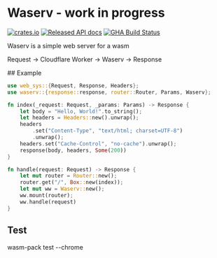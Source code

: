 # Waserv - work in progress

[![crates.io](https://img.shields.io/crates/v/waserv.svg)](https://crates.io/crates/waserv)
[![Released API docs](https://docs.rs/waserv/badge.svg)](https://docs.rs/waserv)
[![GHA Build Status](https://github.com/mehmetcansahin/waserv/workflows/CI/badge.svg)](https://github.com/mehmetcansahin/waserv/actions?query=workflow%3ACI)

Waserv is a simple web server for a wasm

Request -> Cloudflare Worker -> Waserv -> Response

## Example

```rust
use web_sys::{Request, Response, Headers};
use waserv::{response::response, router::Router, Params, Waserv};

fn index(_request: Request, _params: Params) -> Response {
    let body = "Hello, World!".to_string();
    let headers = Headers::new().unwrap();
    headers
        .set("Content-Type", "text/html; charset=UTF-8")
        .unwrap();
    headers.set("Cache-Control", "no-cache").unwrap();
    response(body, headers, Some(200))
}

fn handle(request: Request) -> Response {
    let mut router = Router::new();
    router.get("/", Box::new(index));
    let mut ww = Waserv::new();
    ww.mount(router);
    ww.handle(request)
}
```

## Test

wasm-pack test --chrome
